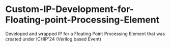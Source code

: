 # Custom-IP-Development-for-Floating-point-Processing-Element
Developed and wrapped IP for a Floating Point Processing Element that was created under ICHIP'24 (Verilog based Event)
